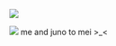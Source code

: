 ![](https://i.pinimg.com/564x/4c/6f/88/4c6f88ca8d78d687145ae64049133044.jpg)

![](https://watermelon.crd.co/assets/images/gallery01/0db6cf58.gif?v=2a41aca3) me and juno to mei >_< 
